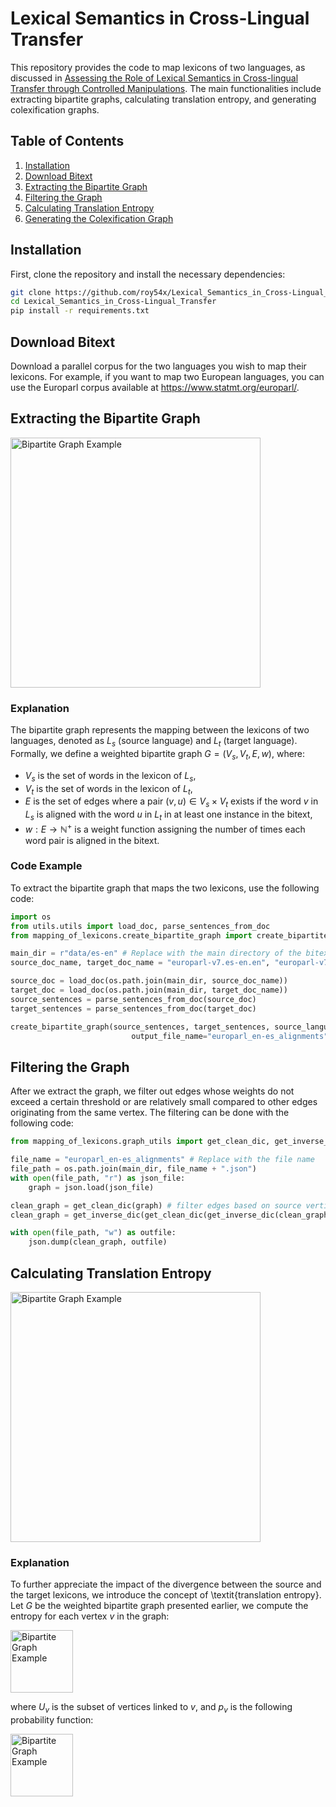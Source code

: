 # Lexical Semantics in Cross-Lingual Transfer

This repository provides the code to map lexicons of two languages, as discussed in [Assessing the Role of Lexical Semantics in Cross-lingual Transfer through Controlled Manipulations](https://arxiv.org/abs/2408.07599v1). The main functionalities include extracting bipartite graphs, calculating translation entropy, and generating colexification graphs.

## Table of Contents
1. [Installation](#installation)
2. [Download Bitext](#Download-bitext)
3. [Extracting the Bipartite Graph](#extracting-the-bipartite-graph)
4. [Filtering the Graph](#filtering-the-graph)
5. [Calculating Translation Entropy](#calculating-translation-entropy)
6. [Generating the Colexification Graph](#generating-the-colexification-graph)

## Installation

First, clone the repository and install the necessary dependencies:

```bash
git clone https://github.com/roy54x/Lexical_Semantics_in_Cross-Lingual_Transfer.git
cd Lexical_Semantics_in_Cross-Lingual_Transfer
pip install -r requirements.txt
```

## Download Bitext

Download a parallel corpus for the two languages you wish to map their lexicons. For example, if you want to map two European languages, you can use the Europarl corpus available at https://www.statmt.org/europarl/.

## Extracting the Bipartite Graph
<img src="https://github.com/user-attachments/assets/6e755d32-4ab2-44d5-a05a-f014446f2cb3" alt="Bipartite Graph Example" width="400">

### Explanation
The bipartite graph represents the mapping between the lexicons of two languages, denoted as $L_s$ (source language) and $L_t$ (target language). Formally, we define a weighted bipartite graph $G = (V_s, V_t, E, w)$, where:

- $V_s$ is the set of words in the lexicon of $L_s$,
- $V_t$ is the set of words in the lexicon of $L_t$,
- $E$ is the set of edges where a pair $(v, u) \in V_s \times V_t$ exists if the word $v$ in $L_s$ is aligned with the word $u$ in $L_t$ in at least one instance in the bitext,
- $w:E \rightarrow \mathbb{N}^+$ is a weight function assigning the number of times each word pair is aligned in the bitext.

### Code Example
To extract the bipartite graph that maps the two lexicons, use the following code:

```python
import os
from utils.utils import load_doc, parse_sentences_from_doc
from mapping_of_lexicons.create_bipartite_graph import create_bipartite_graph

main_dir = r"data/es-en" # Replace with the main directory of the bitext
source_doc_name, target_doc_name = "europarl-v7.es-en.en", "europarl-v7.es-en.es"

source_doc = load_doc(os.path.join(main_dir, source_doc_name))
target_doc = load_doc(os.path.join(main_dir, target_doc_name))
source_sentences = parse_sentences_from_doc(source_doc)
target_sentences = parse_sentences_from_doc(target_doc)

create_bipartite_graph(source_sentences, target_sentences, source_language="english", target_language="spanish",
                           output_file_name="europarl_en-es_alignments")
```

## Filtering the Graph

After we extract the graph, we filter out edges whose weights do not exceed a certain threshold or are relatively small compared to other edges originating from the same vertex. The filtering can be done with the following code:

```python
from mapping_of_lexicons.graph_utils import get_clean_dic, get_inverse_dic

file_name = "europarl_en-es_alignments" # Replace with the file name
file_path = os.path.join(main_dir, file_name + ".json")
with open(file_path, "r") as json_file:
    graph = json.load(json_file)

clean_graph = get_clean_dic(graph) # filter edges based on source vertices
clean_graph = get_inverse_dic(get_clean_dic(get_inverse_dic(clean_graph))) # filter edges based on target vertices

with open(file_path, "w") as outfile:
    json.dump(clean_graph, outfile)
```

## Calculating Translation Entropy
<img src="https://github.com/user-attachments/assets/715476e6-a699-4c80-b112-b18c208161eb" alt="Bipartite Graph Example" width="400">

### Explanation
To further appreciate the impact of the divergence between the source and the target lexicons, we introduce the concept of \textit{translation entropy}. Let $G$ be the weighted bipartite graph presented earlier, we compute the entropy for each vertex $v$ in the graph:

<img src="https://github.com/user-attachments/assets/85471caf-3056-4b6a-bdf7-e7badb440f2a" alt="Bipartite Graph Example" width="100">

where $U_{v}$ is the subset of vertices linked to $v$, and $p_{v}$ is the following probability function:

<img src="https://github.com/user-attachments/assets/495e9700-4634-4ef3-87a8-dbd9acdaf01d" alt="Bipartite Graph Example" width="100">

